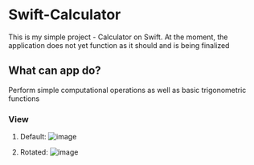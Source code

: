 # Swift-Calculator
This is my simple project - Calculator on Swift. At the moment, the application does not yet function as it should and is being finalized
## What can app do?
Perform simple computational operations as well as basic trigonometric functions

### View
1. Default: ![image](https://github.com/sh0n1n/Swift-Calculator/assets/91195065/6a243fa0-5ed7-44ea-86f8-09614005d9cc)

2. Rotated: ![image](https://github.com/sh0n1n/Swift-Calculator/assets/91195065/41d39e00-6b00-4933-9a24-3ad103039195)
